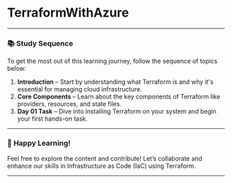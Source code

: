 
# TerraformWithAzure

---

### 📚 **Study Sequence**

To get the most out of this learning journey, follow the sequence of topics below:

1. **Introduction** – Start by understanding what Terraform is and why it's essential for managing cloud infrastructure.
2. **Core Components** – Learn about the key components of Terraform like providers, resources, and state files.
3. **Day 01 Task** – Dive into installing Terraform on your system and begin your first hands-on task.

---

### 🚀 **Happy Learning!**

Feel free to explore the content and contribute! Let’s collaborate and enhance our skills in Infrastructure as Code (IaC) using Terraform.

---
